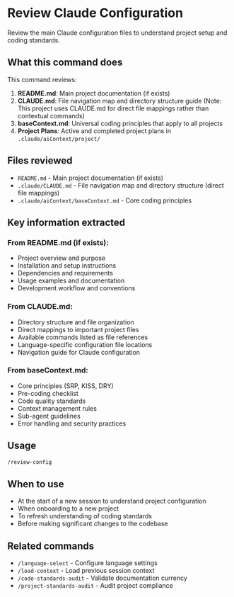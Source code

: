 # Review Claude Configuration

Review the main Claude configuration files to understand project setup and coding standards.

## What this command does

This command reviews:
1. **README.md**: Main project documentation (if exists)
2. **CLAUDE.md**: File navigation map and directory structure guide (Note: This project uses CLAUDE.md for direct file mappings rather than contextual commands)
3. **baseContext.md**: Universal coding principles that apply to all projects
4. **Project Plans**: Active and completed project plans in `.claude/aiContext/project/`

## Files reviewed

- `README.md` - Main project documentation (if exists)
- `.claude/CLAUDE.md` - File navigation map and directory structure (direct file mappings)
- `.claude/aiContext/baseContext.md` - Core coding principles

## Key information extracted

### From README.md (if exists):
- Project overview and purpose
- Installation and setup instructions
- Dependencies and requirements
- Usage examples and documentation
- Development workflow and conventions

### From CLAUDE.md:
- Directory structure and file organization
- Direct mappings to important project files
- Available commands listed as file references
- Language-specific configuration file locations
- Navigation guide for Claude configuration

### From baseContext.md:
- Core principles (SRP, KISS, DRY)
- Pre-coding checklist
- Code quality standards
- Context management rules
- Sub-agent guidelines
- Error handling and security practices

## Usage

```bash
/review-config
```

## When to use

- At the start of a new session to understand project configuration
- When onboarding to a new project
- To refresh understanding of coding standards
- Before making significant changes to the codebase

## Related commands

- `/language-select` - Configure language settings
- `/load-context` - Load previous session context
- `/code-standards-audit` - Validate documentation currency
- `/project-standards-audit` - Audit project compliance